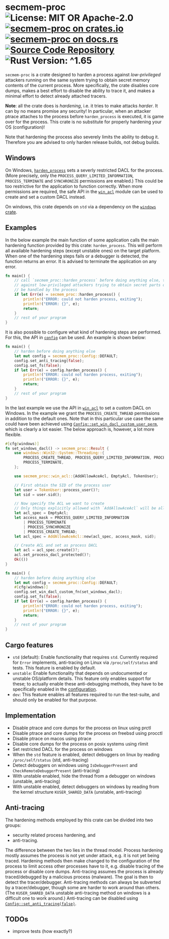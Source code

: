# secmem-proc ![License: MIT OR Apache-2.0](https://img.shields.io/badge/license-MIT%20OR%20Apache--2.0-blue) [![secmem-proc on crates.io](https://img.shields.io/crates/v/secmem-proc)](https://crates.io/crates/secmem-proc) [![secmem-proc on docs.rs](https://docs.rs/secmem-proc/badge.svg)](https://docs.rs/secmem-proc) [![Source Code Repository](https://img.shields.io/badge/Code-On%20GitHub-blue?logo=GitHub)](https://github.com/niluxv/secmem-proc) ![Rust Version: ^1.65](https://img.shields.io/badge/rustc-%5E1.65-orange.svg)

`secmem-proc` is a crate designed to harden a process against *low-privileged* attackers running on the same system trying to obtain secret memory contents of the current process. More specifically, the crate disables core dumps, makes a best effort to disable the ability to trace it, and makes a minimal effort to detect already attached tracers.

**Note**: all the crate does is *hardening*, i.e. it tries to make attacks *harder*. It can by no means promise any security! In particular, when an attacker ptrace attaches to the process before `harden_process` is executed, it is game over for the process. This crate is no substitute for properly hardening your OS (configuration)!

Note that hardening the process also severely limits the ability to debug it. Therefore you are advised to only harden release builds, not debug builds.


## Windows

On Windows, [`harden_process`][__link0] sets a severly restricted DACL for the process. (More precisely, only the `PROCESS_QUERY_LIMITED_INFORMATION`, `PROCESS_TERMINATE` and `SYNCHRONIZE` permissions are enabled.) This could be too restrictive for the application to function correctly. When more permissions are required, the safe API in the [`win_acl`][__link1] module can be used to create and set a custom DACL instead.

On windows, this crate depends on `std` via a dependency on the [`windows` crate][__link2].


## Examples

In the below example the main function of some application calls the main hardening function provided by this crate: `harden_process`. This will perform all available hardening steps (except unstable ones) on the target platform. When one of the hardening steps fails or a debugger is detected, the function returns an error. It is advised to terminate the application on any error.


```rust
fn main() {
    // call `secmem_proc::harden_process` before doing anything else, to harden the process
    // against low-privileged attackers trying to obtain secret parts of memory which will
    // be handled by the process
    if let Err(e) = secmem_proc::harden_process() {
        println!("ERROR: could not harden process, exiting");
        println!("ERROR: {}", e);
        return;
    }
    // rest of your program
}
```

It is also possible to configure what kind of hardening steps are performed. For this, the API in [`config`][__link3] can be used. An example is shown below:


```rust
fn main() {
    // harden before doing anything else
    let mut config = secmem_proc::Config::DEFAULT;
    config.set_anti_tracing(false);
    config.set_fs(false);
    if let Err(e) = config.harden_process() {
        println!("ERROR: could not harden process, exiting");
        println!("ERROR: {}", e);
        return;
    }
    // rest of your program
}
```

In the last example we use the API in [`win_acl`][__link4] to set a custom DACL on Windows. In the example we grant the `PROCESS_CREATE_THREAD` permissions in addition to the default ones. Note that in this particular use case the same could have been achieved using [`Config::set_win_dacl_custom_user_perm`][__link5], which is clearly a lot easier. The below approach is, however, a lot more flexible.


```rust
#[cfg(windows)]
fn set_windows_dacl() -> secmem_proc::Result {
    use windows::Win32::System::Threading::{
        PROCESS_CREATE_THREAD, PROCESS_QUERY_LIMITED_INFORMATION, PROCESS_SYNCHRONIZE,
        PROCESS_TERMINATE,
    };

    use secmem_proc::win_acl::{AddAllowAceAcl, EmptyAcl, TokenUser};

    // First obtain the SID of the process user
    let user = TokenUser::process_user()?;
    let sid = user.sid();

    // Now specify the ACL we want to create
    // Only things explicitly allowed with `AddAllowAceAcl` will be allowed; noting else
    let acl_spec = EmptyAcl;
    let access_mask = PROCESS_QUERY_LIMITED_INFORMATION
        | PROCESS_TERMINATE
        | PROCESS_SYNCHRONIZE
        | PROCESS_CREATE_THREAD;
    let acl_spec = AddAllowAceAcl::new(acl_spec, access_mask, sid);

    // Create ACL and set as process DACL
    let acl = acl_spec.create()?;
    acl.set_process_dacl_protected()?;
    Ok(())
}

fn main() {
    // harden before doing anything else
    let mut config = secmem_proc::Config::DEFAULT;
    #[cfg(windows)]
    config.set_win_dacl_custom_fn(set_windows_dacl);
    config.set_fs(false);
    if let Err(e) = config.harden_process() {
        println!("ERROR: could not harden process, exiting");
        println!("ERROR: {}", e);
        return;
    }
    // rest of your program
}
```


## Cargo features

 - `std` (default): Enable functionality that requires `std`. Currently required for `Error` implements, anti-tracing on Linux via `/proc/self/status` and tests. This feature is enabled by default.
 - `unstable`: Enable functionality that depends on undocumented or unstable OS/platform details. This feature only enables support for these; to actually enable these anti-debugging methods, they have to be specifically enabled in the [configuration][__link6].
 - `dev`: This feature enables all features required to run the test-suite, and should only be enabled for that purpose.


## Implementation

 - Disable ptrace and core dumps for the process on linux using prctl
 - Disable ptrace and core dumps for the process on freebsd using procctl
 - Disable ptrace on macos using ptrace
 - Disable core dumps for the process on posix systems using rlimit
 - Set restricted DACL for the process on windows
 - When the `std` feature is enabled, detect debuggers on linux by reading `/proc/self/status` (std, anti-tracing)
 - Detect debuggers on windows using `IsDebuggerPresent` and `CheckRemoteDebuggerPresent` (anti-tracing)
 - With unstable enabled, hide the thread from a debugger on windows (unstable, anti-tracing)
 - With unstable enabled, detect debuggers on windows by reading from the kernel structure `KUSER_SHARED_DATA` (unstable, anti-tracing)


## Anti-tracing

The hardening methods employed by this crate can be divided into two groups:

 - security related process hardening, and
 - anti-tracing.

The difference between the two lies in the thread model. Process hardening mostly assumes the process is not yet under attack, e.g. it is not yet being traced. Hardening methods then make changed to the configuration of the process to limit access other processes have to it, e.g. disable tracing of the process or disable core dumps. Anti-tracing assumes the process is already traced/debugged by a malicious process (malware). The goal is then to detect the tracer/debugger. Anti-tracing methods can always be subverted by a tracer/debugger, though some are harder to work around than others. (The `KUSER_SHARED_DATA` unstable anti-tracing method on windows is a difficult one to work around.) Anti-tracing can be disabled using [`Config::set_anti_tracing(false)`][__link7].


## TODOs

 - improve tests (how exactly?)


 [__cargo_doc2readme_dependencies_info]: ggGkYW0BYXSEG71F3OPwqbpvG9IQ5w6Zri17Gx1ipmWFPJ-eG-CMco2qCPLiYXKEGyPM5-YjoIUtG9KagKma_KLrG10br38MMRBdGwZt0gEtp2GEYWSBg2tzZWNtZW0tcHJvY2UwLjMuMmtzZWNtZW1fcHJvYw
 [__link0]: https://docs.rs/secmem-proc/0.3.2/secmem_proc/?search=harden::harden_process
 [__link1]: https://docs.rs/secmem-proc/0.3.2/secmem_proc/win_acl/index.html
 [__link2]: https://crates.io/crates/windows
 [__link3]: https://docs.rs/secmem-proc/0.3.2/secmem_proc/config/index.html
 [__link4]: https://docs.rs/secmem-proc/0.3.2/secmem_proc/win_acl/index.html
 [__link5]: https://docs.rs/secmem-proc/0.3.2/secmem_proc/?search=config::Config::set_win_dacl_custom_user_perm
 [__link6]: https://docs.rs/secmem-proc/0.3.2/secmem_proc/?search=config::Config
 [__link7]: https://docs.rs/secmem-proc/0.3.2/secmem_proc/?search=config::Config::set_anti_tracing

